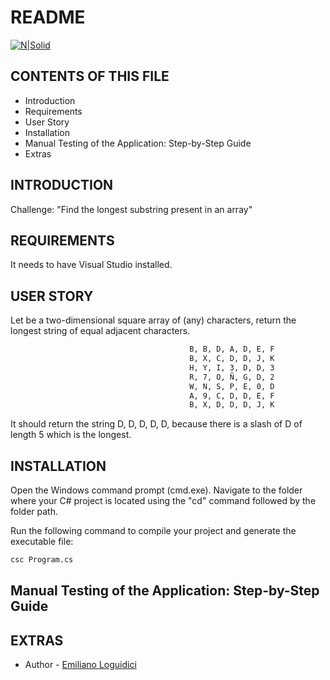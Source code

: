 # README
[![N|Solid](https://www.emerios.com/hubfs/New%20EES%20Logo_white.svg)](https://www.emerios.com/)

## CONTENTS OF THIS FILE
   
* Introduction
* Requirements
* User Story
* Installation
* Manual Testing of the Application: Step-by-Step Guide
* Extras


## INTRODUCTION

Challenge: "Find the longest substring present in an array"

## REQUIREMENTS

It needs to have Visual Studio installed.

## USER STORY

Let be a two-dimensional square array of (any) characters, return the longest string of equal adjacent characters.

```bash
                                        B, B, D, A, D, E, F
                                        B, X, C, D, D, J, K
                                        H, Y, I, 3, D, D, 3
                                        R, 7, O, Ñ, G, D, 2
                                        W, N, S, P, E, 0, D
                                        A, 9, C, D, D, E, F
                                        B, X, D, D, D, J, K
```

It should return the string D, D, D, D, D, because there is a slash of D of length 5 which is the longest.


## INSTALLATION

Open the Windows command prompt (cmd.exe).
Navigate to the folder where your C# project is located using the "cd" command followed by the folder path.

Run the following command to compile your project and generate the executable file:
```bash
csc Program.cs
```

## Manual Testing of the Application: Step-by-Step Guide

## EXTRAS

- Author - [Emiliano Loguidici](https://www.linkedin.com/in/emilianologuidici/)
